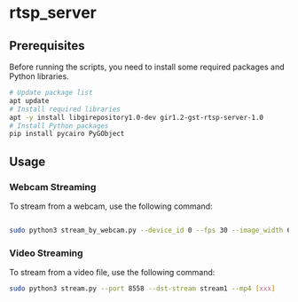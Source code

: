 # rtsp_server

## Prerequisites
Before running the scripts, you need to install some required packages and Python libraries.
```bash
# Update package list
apt update
# Install required libraries
apt -y install libgirepository1.0-dev gir1.2-gst-rtsp-server-1.0
# Install Python packages
pip install pycairo PyGObject
```

## Usage
### Webcam Streaming
To stream from a webcam, use the following command:

```bash

sudo python3 stream_by_webcam.py --device_id 0 --fps 30 --image_width 640 --image_height 480 --port 8554 --stream_uri /video_stream
```
### Video Streaming
To stream from a video file, use the following command:

```bash 
sudo python3 stream.py --port 8558 --dst-stream stream1 --mp4 [xxx]
```
